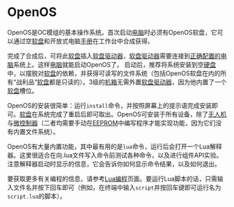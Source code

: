 # OpenOS

OpenOS是OC模组的基本操作系统。首次启动[电脑](computer.md)时必须有OpenOS软盘，它可以通过空[软盘](../item/floppy.md)和开放式电脑[手册](../item/manual.md)在工作台中合成获得。

完成了合成后，可将此[软盘](../item/floppy.md)插入[软盘驱动器](../block/diskDrive.md)，[软盘驱动器](../block/diskDrive.md)需要连接到[正确配置的](quickstart.md)[电脑](computer.md)系统上。这样[电脑](computer.md)就能启动OpenOS了。 
启动后，推荐将系统安装到空[硬盘](../item/hdd1.md)中，以摆脱对[软盘](../item/floppy.md)的依赖，并获得可读写的文件系统（包括OpenOS软盘在内的所有“战利品”[软盘](../item/floppy.md)都是只读的）。3级的[机箱](../block/case3.md)无需外置[软盘驱动器](../block/diskDrive.md)，因为他内置了一个[软盘](../item/floppy.md)槽位。

OpenOS的安装很简单：运行`install`命令，并按照屏幕上的提示语完成安装即可。[软盘](../item/floppy.md)在系统完成了重启后即可取出。OpenOS可安装于所有设备，除了[无人机](../item/drone.md)与[微控制器](../block/microcontroller.md)（二者均需要手动在[EEPROM](../item/eeprom.md)中编写程序才能实现功能，因为它们没有内置文件系统）。

OpenOS有大量内置功能，其中最有用的是`lua`命令，运行后会打开一个Lua解释器。这里很适合在向.lua文件写入命令前测试各种命令，以及进行组件API实验。注意解释器启动时显示的信息，它会告诉你如何显示命令结果，以及如何退出。

要获取更多有关编程的信息，请参考[Lua编程](lua.md)页面。要运行Lua脚本的话，只需输入文件名并按下回车即可（例如，在终端中输入`script`并按回车键即可运行名为`script.lua`的脚本）。
